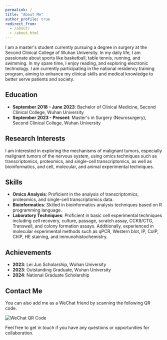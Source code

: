 ```yaml
---
permalink: /
title: "About Me"
author_profile: true
redirect_from: 
  - /about/
  - /about.html
---
```


I am a master's student currently pursuing a degree in surgery at the Second Clinical College of Wuhan University. In my daily life, I am passionate about sports like basketball, table tennis, running, and swimming. In my spare time, I enjoy reading, and exploring electronic technology. I am currently participating in the national residency training program, aiming to enhance my clinical skills and medical knowledge to better serve patients and society.

## Education

- **September 2018 - June 2023**: Bachelor of Clinical Medicine, Second Clinical College, Wuhan University
- **September 2023 - Present**: Master's in Surgery (Neurosurgery), Second Clinical College, Wuhan University

## Research Interests

I am interested in exploring the mechanisms of malignant tumors, especially malignant tumors of the nervous system, using omics techniques such as transcriptomics, proteomics, and single-cell transcriptomics, as well as bioinformatics, and cell, molecular, and animal experimental techniques.

## Skills

- **Omics Analysis**: Proficient in the analysis of transcriptomics, proteomics, and single-cell transcriptomics data.
- **Bioinformatics**: Skilled in bioinformatics analysis techniques based on R programming language.
- **Laboratory Techniques**: Proficient in basic cell experimental techniques including cell recovery, culture, passage, scratch assay, CCK8/CTG, Transwell, and colony formation assays. Additionally, experienced in molecular experimental methods such as qPCR, Western blot, IP, CoIP, ChIP, HE staining, and immunohistochemistry.

## Achievements

- **2023**: Lei Jun Scholarship, Wuhan University
- **2023**: Outstanding Graduate, Wuhan University
- **2024**: National Graduate Scholarship

## Contact Me

You can also add me as a WeChat friend by scanning the following QR code.

![WeChat QR Code](https://leishen00.github.io/images/wechat.png)


Feel free to get in touch if you have any questions or opportunities for collaboration.
